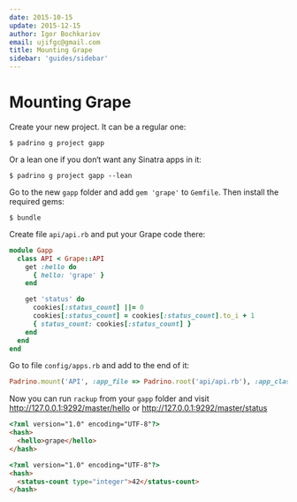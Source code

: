 ```yaml
---
date: 2015-10-15
update: 2015-12-15
author: Igor Bochkariov
email: ujifgc@gmail.com
title: Mounting Grape
sidebar: 'guides/sidebar'
---
```


# Mounting Grape

Create your new project. It can be a regular one:


~~~ shell
$ padrino g project gapp
~~~


Or a lean one if you don‘t want any Sinatra apps in it:


~~~ shell
$ padrino g project gapp --lean
~~~


Go to the new `gapp` folder and add `gem 'grape'` to `Gemfile`. Then install the required gems:


~~~ shell
$ bundle
~~~

Create file `api/api.rb` and put your Grape code there:


~~~ ruby
module Gapp
  class API < Grape::API
    get :hello do
      { hello: 'grape' }
    end

    get 'status' do
      cookies[:status_count] ||= 0
      cookies[:status_count] = cookies[:status_count].to_i + 1
      { status_count: cookies[:status_count] }
    end
  end
end
~~~


Go to file `config/apps.rb` and add to the end of it:


~~~ ruby
Padrino.mount('API', :app_file => Padrino.root('api/api.rb'), :app_class => 'Gapp::API').to('/master')
~~~


Now you can run `rackup` from your `gapp` folder and visit <http://127.0.0.1:9292/master/hello> or <http://127.0.0.1:9292/master/status>

~~~ html
<?xml version="1.0" encoding="UTF-8"?>
<hash>
  <hello>grape</hello>
</hash>
~~~


~~~ html
<?xml version="1.0" encoding="UTF-8"?>
<hash>
  <status-count type="integer">42</status-count>
</hash>
~~~

